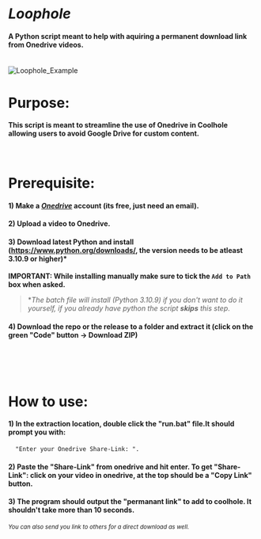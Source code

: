 # ***Loophole***

#### A Python script meant to help with aquiring a permanent download link from Onedrive videos.

<br/>![Loophole_Example](https://user-images.githubusercontent.com/94018564/233683319-e35cfd37-20fb-43ea-9d44-5fb6308f8827.gif)


# **Purpose**:
#### This script is meant to streamline the use of Onedrive in Coolhole allowing users to avoid Google Drive for custom content.
<br/>


# **Prerequisite**:
#### 1) Make a [*Onedrive*](https://www.microsoft.com/en-gb/microsoft-365/onedrive/online-cloud-storage) account (its free, just need an email).
#### 2) Upload a video to Onedrive.
#### 3) Download latest Python and install (https://www.python.org/downloads/, the version needs to be atleast 3.10.9 or higher)*
  **IMPORTANT: While installing manually make sure to tick the `Add to Path` box when asked.**
  
  > **The batch file will install (Python 3.10.9) if you don't want to do it yourself, if you already have python the script **skips** this step*.
#### 4) Download the repo or the release to a folder and extract it (click on the green "Code" button -> Download ZIP)
<br/>

  
<br/>
<br/> 
 
# **How to use**:
#### 1) In the extraction location, double click the "run.bat" file.It should prompt you with:
      "Enter your Onedrive Share-Link: ".   
#### 2) Paste the "Share-Link" from onedrive and hit enter. To get "Share-Link": click on your video in onedrive, at the top should be a "Copy Link" button.
#### 3) The program should output the "permanant link" to add to coolhole. It shouldn't take more than 10 seconds.
  <sub> *You can also send you link to others for a direct download as well.*</sub>


